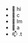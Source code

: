 - 👋 hi 
- 👀 c
- 🌱 lm
- 💞️ a
- 📫 .t

<!---
crabjiij/crabjiij is a ✨ special ✨ repository because its `README.md` (this file) appears on your GitHub profile.
You can click the Preview link to take a look at your changes.
--->
